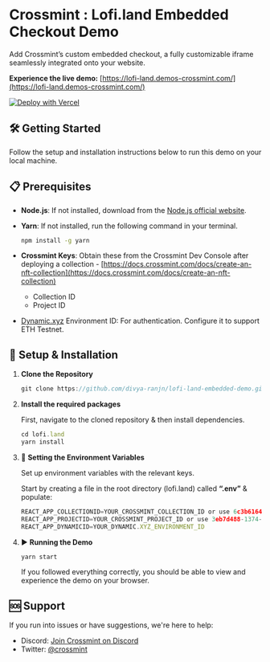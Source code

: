 # Crossmint : Lofi.land Embedded Checkout Demo

Add Crossmint’s custom embedded checkout, a fully customizable iframe seamlessly integrated onto your website.

**Experience the live demo:** [https://lofi-land.demos-crossmint.com/](https://lofi-land.demos-crossmint.com/)

[![Deploy with Vercel](https://vercel.com/button)](https://vercel.com/import/project?template=hhttps://github.com/divya-ranjn/lofi-land-embedded-demo)

## 🛠️ Getting Started

Follow the setup and installation instructions below to run this demo on your local machine.

## 📋 Prerequisites

- **Node.js**: If not installed, download from the [Node.js official website](https://nodejs.org/).
- **Yarn**: If not installed, run the following command in your terminal.

    ```bash
    npm install -g yarn
    ```
    
- **Crossmint Keys**: Obtain these from the Crossmint Dev Console after deploying a collection - [https://docs.crossmint.com/docs/create-an-nft-collection](https://docs.crossmint.com/docs/create-an-nft-collection)
    - Collection ID
    - Project ID
- [Dynamic.xyz](https://docs.dynamic.xyz/quickstart) Environment ID: For authentication. Configure it to support ETH Testnet.

## 💾 Setup & Installation

1. **Clone the Repository**

    ```jsx
    git clone https://github.com/divya-ranjn/lofi-land-embedded-demo.git
    ```
    
2. **Install the required packages**

    First, navigate to the cloned repository & then install dependencies. 

    ```jsx
    cd lofi.land
    yarn install
    ```

3. 🔐 **Setting the Environment Variables**

    Set up environment variables with the relevant keys. 

    Start by creating a file in the root directory (lofi.land) called **“.env”** & populate:

    ```jsx
    REACT_APP_COLLECTIONID=YOUR_CROSSMINT_COLLECTION_ID or use 6c3b6164-f6cc-42a1-89b8-df942da0fe7a for testing
    REACT_APP_PROJECTID=YOUR_CROSSMINT_PROJECT_ID or use 3eb7d488-1374-4fc8-b0be-ebe6be8a8e2f for testing
    REACT_APP_DYNAMICID=YOUR_DYNAMIC.XYZ_ENVIRONMENT_ID
    ```

4. ▶️ **Running the Demo**

    ```jsx
    yarn start
    ```

    If you followed everything correctly, you should be able to view and experience the demo on your browser.

## 🆘 Support

If you run into issues or have suggestions, we're here to help:

- Discord: [Join Crossmint on Discord](http://discord.gg/crossmint)
- Twitter: [@crossmint](https://twitter.com/crossmint)

